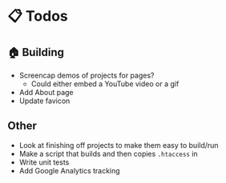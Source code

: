 # :clipboard: Todos

## :house: Building
- Screencap demos of projects for pages?
  - Could either embed a YouTube video or a gif
- Add About page
- Update favicon

## Other
- Look at finishing off projects to make them easy to build/run
- Make a script that builds and then copies `.htaccess` in
- Write unit tests
- Add Google Analytics tracking